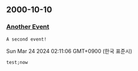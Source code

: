 <!--TIMELINE BEGIN tags='test;now'--><div class="timeline"><div class="timeline-container timeline-left"><h2>2000-10-10</h2><div class="timeline-event-list" style="display: block"><div class="timeline-card orange"><div class="thumb" style="background-image: url(app://d857677e4cf3d5ba6c374cabb958e656a7ba/C:/Users/pahk/Documents/ZP-pages-pahk/Timeline%20Example/Timeline_2.jpg?1711213866935);"></div><article><h3><a class="internal-link" href="/factor 1.md">Another Event</a></h3></article><p> 
	A second event!
</p></div></div></div></div><div class="timeline-rendered">Sun Mar 24 2024 02:11:06 GMT+0900 (한국 표준시)</div><!--TIMELINE END-->


```timeline
test;now
```

